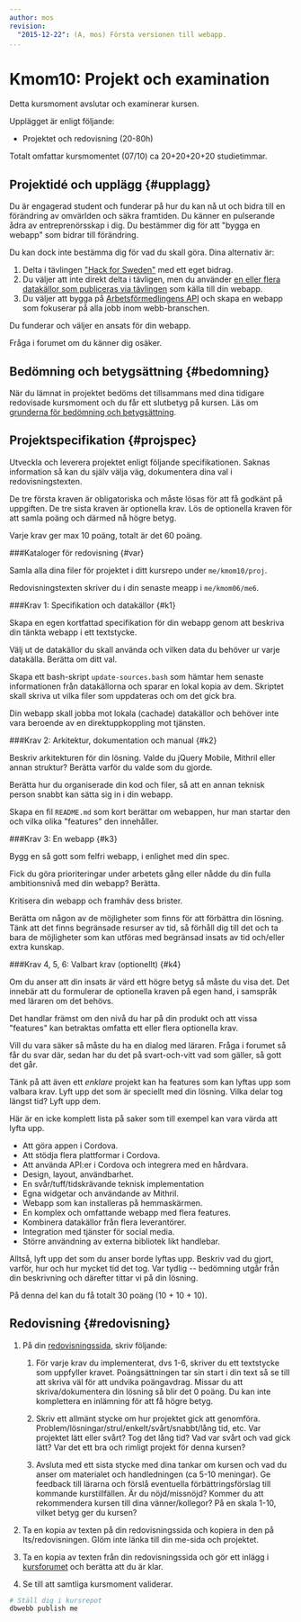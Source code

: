 ```yaml
---
author: mos
revision:
  "2015-12-22": (A, mos) Första versionen till webapp.
...
```

Kmom10: Projekt och examination
==================================

Detta kursmoment avslutar och examinerar kursen.

Upplägget är enligt följande:

* Projektet och redovisning (20-80h)

Totalt omfattar kursmomentet (07/10) ca 20+20+20+20 studietimmar.



Projektidé och upplägg {#upplagg}
--------------------------------------------------------------------

Du är engagerad student och funderar på hur du kan nå ut och bidra till en förändring av omvärlden och säkra framtiden. Du känner en pulserande ådra av entreprenörsskap i dig. Du bestämmer dig för att "bygga en webapp" som bidrar till förändring. 

Du kan dock inte bestämma dig för vad du skall göra. Dina alternativ är:

1. Delta i tävlingen ["Hack for Sweden"](http://hackforsweden.se/) med ett eget bidrag.
1. Du väljer att inte direkt delta i tävligen, men du använder [en eller flera datakällor som publiceras via tävlingen](http://hackforsweden.se/data/) som källa till din webapp.
1. Du väljer att bygga på [Arbetsförmedlingens API](http://www.arbetsformedlingen.se/psidata) och skapa en webapp som fokuserar på alla jobb inom webb-branschen.

Du funderar och väljer en ansats för din webapp.

Fråga i forumet om du känner dig osäker.



Bedömning och betygsättning {#bedomning}
--------------------------------------------------------------------

När du lämnat in projektet bedöms det tillsammans med dina tidigare redovisade kursmoment och du får ett slutbetyg på kursen. Läs om [grunderna för bedömning och betygsättning](kurser/bedomning-och-betygsattning).



Projektspecifikation {#projspec}
--------------------------------------------------------------------

Utveckla och leverera projektet enligt följande specifikationen. Saknas information så kan du själv välja väg, dokumentera dina val i redovisningstexten.

De tre första kraven är obligatoriska och måste lösas för att få godkänt på uppgiften. De tre sista kraven är optionella krav. Lös de optionella kraven för att samla poäng och därmed nå högre betyg.

Varje krav ger max 10 poäng, totalt är det 60 poäng.



###Kataloger för redovisning {#var}

Samla alla dina filer för projektet i ditt kursrepo under `me/kmom10/proj`.

Redovisningstexten skriver du i din senaste meapp i `me/kmom06/me6`.



###Krav 1: Specifikation och datakällor {#k1}

Skapa en egen kortfattad specifikation för din webapp genom att beskriva din tänkta webapp i ett textstycke.

Välj ut de datakällor du skall använda och vilken data du behöver ur varje datakälla. Berätta om ditt val.

Skapa ett bash-skript `update-sources.bash` som hämtar hem senaste informationen från datakällorna och sparar en lokal kopia av dem. Skriptet skall skriva ut vilka filer som uppdateras och om det gick bra.

Din webapp skall jobba mot lokala (cachade) datakällor och behöver inte vara beroende av en direktuppkoppling mot tjänsten.



###Krav 2: Arkitektur, dokumentation och manual {#k2}

Beskriv arkitekturen för din lösning. Valde du jQuery Mobile, Mithril eller annan struktur? Berätta varför du valde som du gjorde.

Berätta hur du organiserade din kod och filer, så att en annan teknisk person snabbt kan sätta sig in i din webapp.

Skapa en fil `README.md` som kort berättar om webappen, hur man startar den och vilka olika "features" den innehåller.



###Krav 3: En webapp {#k3}

Bygg en så gott som felfri webapp, i enlighet med din spec.

Fick du göra prioriteringar under arbetets gång eller nådde du din fulla ambitionsnivå med din webapp? Berätta.

Kritisera din webapp och framhäv dess brister.

Berätta om någon av de möjligheter som finns för att förbättra din lösning. Tänk att det finns begränsade resurser av tid, så förhåll dig till det och ta bara de möjligheter som kan utföras med begränsad insats av tid och/eller extra kunskap.



###Krav 4, 5, 6: Valbart krav (optionellt) {#k4}

Om du anser att din insats är värd ett högre betyg så måste du visa det. Det innebär att du formulerar de optionella kraven på egen hand, i samspråk med läraren om det behövs.

Det handlar främst om den nivå du har på din produkt och att vissa "features" kan betraktas omfatta ett eller flera optionella krav.

Vill du vara säker så måste du ha en dialog med läraren. Fråga i forumet så får du svar där, sedan har du det på svart-och-vitt vad som gäller, så gott det går.

Tänk på att även ett *enklare* projekt kan ha features som kan lyftas upp som valbara krav. Lyft upp det som är speciellt med din lösning. Vilka delar tog längst tid? Lyft upp dem.

Här är en icke komplett lista på saker som till exempel kan vara värda att lyfta upp.

* Att göra appen i Cordova.
* Att stödja flera plattformar i Cordova.
* Att använda API:er i Cordova och integrera med en hårdvara.
* Design, layout, användbarhet.
* En svår/tuff/tidskrävande teknisk implementation
* Egna widgetar och användande av Mithril.
* Webapp som kan installeras på hemmaskärmen.
* En komplex och omfattande webapp med flera features.
* Kombinera datakällor från flera leverantörer.
* Integration med tjänster för social media.
* Större användning av externa bibliotek likt handlebar.

Alltså, lyft upp det som du anser borde lyftas upp. Beskriv vad du gjort, varför, hur och hur mycket tid det tog. Var tydlig -- bedömning utgår från din beskrivning och därefter tittar vi på din lösning. 

På denna del kan du få totalt 30 poäng (10 + 10 + 10).



Redovisning {#redovisning}
--------------------------------------------------------------------

1. På din [redovisningssida](linux/redovisa), skriv följande:

    1. För varje krav du implementerat, dvs 1-6, skriver du ett textstycke som uppfyller kravet. Poängsättningen tar sin start i din text så se till att skriva väl för att undvika poängavdrag. Missar du att skriva/dokumentera din lösning så blir det 0 poäng. Du kan inte komplettera en inlämning för att få högre betyg.

    1. Skriv ett allmänt stycke om hur projektet gick att genomföra. Problem/lösningar/strul/enkelt/svårt/snabbt/lång tid, etc. Var projektet lätt eller svårt? Tog det lång tid? Vad var svårt och vad gick lätt? Var det ett bra och rimligt projekt för denna kursen?

    1. Avsluta med ett sista stycke med dina tankar om kursen och vad du anser om materialet och handledningen (ca 5-10 meningar). Ge feedback till lärarna och förslå eventuella förbättringsförslag till kommande kurstillfällen. Är du nöjd/missnöjd? Kommer du att rekommendera kursen till dina vänner/kollegor? På en skala 1-10, vilket betyg ger du kursen?

2. Ta en kopia av texten på din redovisningssida och kopiera in den på Its/redovisningen. Glöm inte länka till din me-sida och projektet. 

3. Ta en kopia av texten från din redovisningssida och gör ett inlägg i [kursforumet](forum/utbildning/linux) och berätta att du är klar.

4. Se till att samtliga kursmoment validerar.

```bash
# Ställ dig i kursrepot
dbwebb publish me
```
